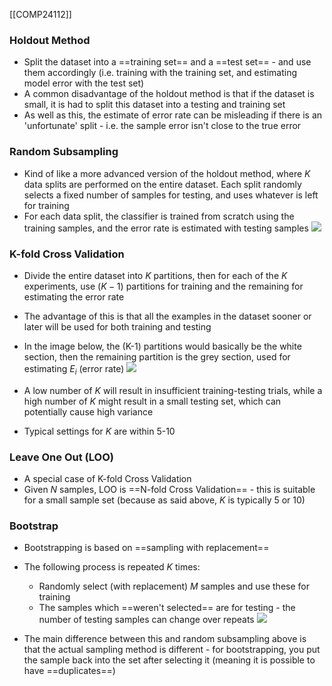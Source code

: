 [[COMP24112]]

### Holdout Method
- Split the dataset into a ==training set== and a ==test set== - and use them accordingly (i.e. training with the training set, and estimating model error with the test set)
- A common disadvantage of the holdout method is that if the dataset is small, it is had to split this dataset into a testing and training set
- As well as this, the estimate of error rate can be misleading if there is an 'unfortunate' split - i.e. the sample error isn't close to the true error

### Random Subsampling
- Kind of like a more advanced version of the holdout method, where $K$ data splits are performed on the entire dataset. Each split randomly selects a fixed number of samples for testing, and uses whatever is left for training
- For each data split, the classifier is trained from scratch using the training samples, and the error rate is estimated with testing samples
![](https://i.imgur.com/gBlKU0W.png)


### K-fold Cross Validation
- Divide the entire dataset into $K$ partitions, then for each of the $K$ experiments, use $(K-1)$ partitions for training and the remaining for estimating the error rate
- The advantage of this is that all the examples in the dataset sooner or later will be used for both training and testing
- In the image below, the (K-1) partitions would basically be the white section, then the remaining partition is the grey section, used for estimating $E_i$ (error rate)
![](https://i.imgur.com/FcXYTPb.png)

- A low number of $K$ will result in insufficient training-testing trials, while a high number of $K$ might result in a small testing set, which can potentially cause high variance
- Typical settings for $K$ are within 5-10

### Leave One Out (LOO)
- A special case of K-fold Cross Validation
- Given $N$ samples, LOO is ==N-fold Cross Validation== - this is suitable for a small sample set (because as said above, $K$ is typically 5 or 10)

### Bootstrap
- Bootstrapping is based on ==sampling with replacement==
- The following process is repeated $K$ times:
	- Randomly select (with replacement) $M$ samples and use these for training
	- The samples which ==weren't selected== are for testing - the number of testing samples can change over repeats
![](https://i.imgur.com/EWM4OWu.png)

- The main difference between this and random subsampling above is that the actual sampling method is different - for bootstrapping, you put the sample back into the set after selecting it (meaning it is possible to have ==duplicates==)